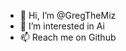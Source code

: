- 👋 Hi, I’m @GregTheMiz
- 👀 I’m interested in Ai
- 📫 Reach me on Github

<!---
GregTheMiz/GregTheMiz is a ✨ special ✨ repository because its `README.md` (this file) appears on your GitHub profile.
You can click the Preview link to take a look at your changes.
--->
